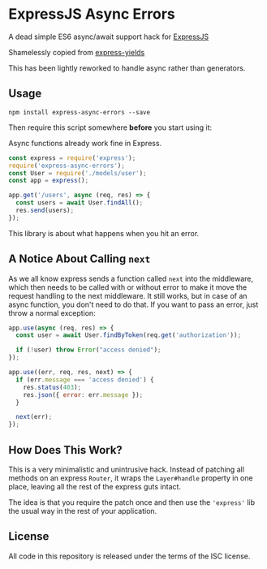 # ExpressJS Async Errors

A dead simple ES6 async/await support hack for [ExpressJS](http://expressjs.com)

Shamelessly copied from [express-yields](https://github.com/MadRabbit/express-yields)

This has been lightly reworked to handle async rather than generators.

## Usage

```
npm install express-async-errors --save
```

Then require this script somewhere __before__ you start using it:

Async functions already work fine in Express.

```js
const express = require('express');
require('express-async-errors');
const User = require('./models/user');
const app = express();

app.get('/users', async (req, res) => {
  const users = await User.findAll();
  res.send(users);
});
```

This library is about what happens when you hit an error.

## A Notice About Calling `next`

As we all know express sends a function called `next` into the middleware, which
then needs to be called with or without error to make it move the request handling
to the next middleware. It still works, but in case of an async function, you
don't need to do that. If you want to pass an error, just throw a normal exception:

```js
app.use(async (req, res) => {
  const user = await User.findByToken(req.get('authorization'));

  if (!user) throw Error("access denied");
});

app.use((err, req, res, next) => {
  if (err.message === 'access denied') {
    res.status(403);
    res.json({ error: err.message });
  }

  next(err);
});
```

## How Does This Work?

This is a very minimalistic and unintrusive hack. Instead of patching all methods
on an express `Router`, it wraps the `Layer#handle` property in one place, leaving
all the rest of the express guts intact.

The idea is that you require the patch once and then use the `'express'` lib the
usual way in the rest of your application.

## License

All code in this repository is released under the terms of the ISC license.
